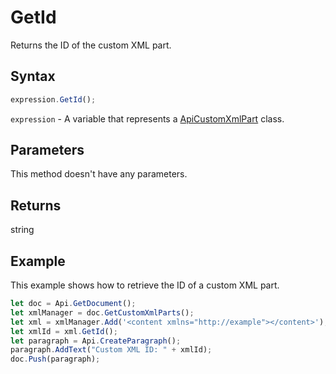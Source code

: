 # GetId

Returns the ID of the custom XML part.

## Syntax

```javascript
expression.GetId();
```

`expression` - A variable that represents a [ApiCustomXmlPart](../ApiCustomXmlPart.md) class.

## Parameters

This method doesn't have any parameters.

## Returns

string

## Example

This example shows how to retrieve the ID of a custom XML part.

```javascript editor-docx
let doc = Api.GetDocument();
let xmlManager = doc.GetCustomXmlParts();
let xml = xmlManager.Add('<content xmlns="http://example"></content>');
let xmlId = xml.GetId();
let paragraph = Api.CreateParagraph();
paragraph.AddText("Custom XML ID: " + xmlId);
doc.Push(paragraph);
```

